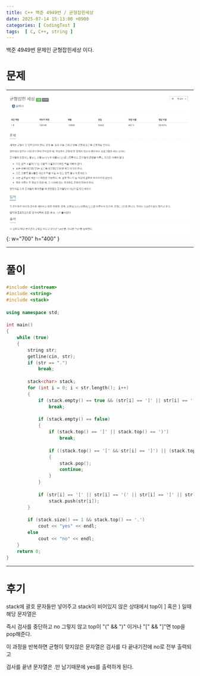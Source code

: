 ```yaml
---
title: C++ 백준 4949번 / 균형잡힌세상
date: 2025-07-14 15:13:00 +0900
categories: [ CodingTest ]  
tags:  [ C, C++, string ]
---
```


백준 4949번 문제인 균형잡힌세상 이다.

# 문제   
---------------------------------------

![Desktop View](/assets/img/균형잡힌세상.png){: w="700" h="400" }

---------------------------------------

# 풀이

```c++
#include <iostream>
#include <string>
#include <stack>

using namespace std;

int main()
{
    while (true)
    {
        string str;
        getline(cin, str);
        if (str == ".")
            break;
        
        stack<char> stack;
        for (int i = 0; i < str.length(); i++)
        {
            if (stack.empty() == true && (str[i] == ']' || str[i] == ')'))
                break;
            
            if (stack.empty() == false)
            {
                if (stack.top() == ']' || stack.top() == ')')
                    break;
            
                if ((stack.top() == '[' && str[i] == ']') || (stack.top() == '(' && str[i] == ')'))
                {
                    stack.pop();
                    continue;
                }
            }
            
            if (str[i] == '[' || str[i] == '(' || str[i] == ']' || str[i] == ')' || str[i] == '.')
                stack.push(str[i]);	
        }
        
        if (stack.size() == 1 && stack.top() == '.')
            cout << "yes" << endl;
        else
            cout << "no" << endl;
    }
    return 0;
}
```
---------------------------------------

# 후기

stack에 괄호 문자들만 넣어주고 stack이 비어있지 않은 상태에서 top이 ] 혹은 ) 일때 해당 문자열은 

즉시 검사를 중단하고 no 그렇지 않고 top이 "(" && ")" 이거나 "[" && "]"면 top을 pop해준다.

이 과정을 반복하면 균형이 맞지않은 문자열은 검사를 다 끝내기전에 no로 전부 출력되고

검사를 끝낸 문자열은 .만 남기때문에 yes를 출력하게 된다.

